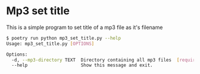# Mp3 set title #

This is a simple program to set title of a mp3 file as it's filename

```bash
$ poetry run python mp3_set_title.py --help
Usage: mp3_set_title.py [OPTIONS]

Options:
  -d, --mp3-directory TEXT  Directory containing all mp3 files  [required]
  --help                    Show this message and exit.
```

